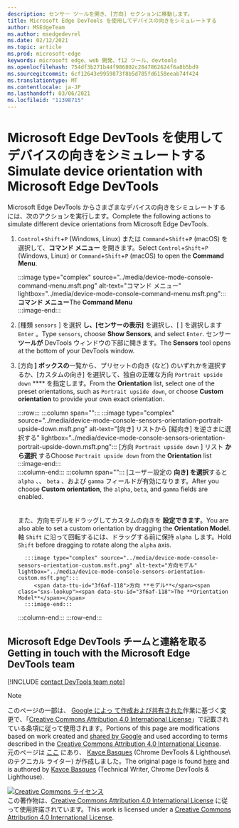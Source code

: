 ```yaml
---
description: センサー ツールを開き、[方向] セクションに移動します。
title: Microsoft Edge DevTools を使用してデバイスの向きをシミュレートする
author: MSEdgeTeam
ms.author: msedgedevrel
ms.date: 02/12/2021
ms.topic: article
ms.prod: microsoft-edge
keywords: microsoft edge、web 開発、f12 ツール、devtools
ms.openlocfilehash: 754df3b271b44f986802c2847862624f6a8b5bd9
ms.sourcegitcommit: 6cf12643e9959873f8b5d785fd6158eeab74f424
ms.translationtype: MT
ms.contentlocale: ja-JP
ms.lasthandoff: 03/06/2021
ms.locfileid: "11398715"
---
```

<!-- Copyright Kayce Basques 

   Licensed under the Apache License, Version 2.0 (the "License");
   you may not use this file except in compliance with the License.
   You may obtain a copy of the License at

       https://www.apache.org/licenses/LICENSE-2.0

   Unless required by applicable law or agreed to in writing, software
   distributed under the License is distributed on an "AS IS" BASIS,
   WITHOUT WARRANTIES OR CONDITIONS OF ANY KIND, either express or implied.
   See the License for the specific language governing permissions and
   limitations under the License.  -->

# <a name="simulate-device-orientation-with-microsoft-edge-devtools"></a><span data-ttu-id="3f6af-104">Microsoft Edge DevTools を使用してデバイスの向きをシミュレートする</span><span class="sxs-lookup"><span data-stu-id="3f6af-104">Simulate device orientation with Microsoft Edge DevTools</span></span>  

<span data-ttu-id="3f6af-105">Microsoft Edge DevTools からさまざまなデバイスの向きをシミュレートするには、次のアクションを実行します。</span><span class="sxs-lookup"><span data-stu-id="3f6af-105">Complete the following actions to simulate different device orientations from Microsoft Edge DevTools.</span></span>  

<!--todo: update device orientation section when available -->  

1.  <span data-ttu-id="3f6af-106">`Control`+`Shift`+`P` \(Windows, Linux\) または `Command`+`Shift`+`P` \(macOS\) を選択して、**コマンド メニュー** を開きます。</span><span class="sxs-lookup"><span data-stu-id="3f6af-106">Select `Control`+`Shift`+`P` \(Windows, Linux\) or `Command`+`Shift`+`P` \(macOS\) to open the **Command Menu**.</span></span>  
    
    :::image type="complex" source="../media/device-mode-console-command-menu.msft.png" alt-text="コマンド メニュー" lightbox="../media/device-mode-console-command-menu.msft.png":::
       <span data-ttu-id="3f6af-108">**コマンド メニュー**</span><span class="sxs-lookup"><span data-stu-id="3f6af-108">The **Command Menu**</span></span>  
    :::image-end:::  
    
1.  <span data-ttu-id="3f6af-109">[種類 `sensors` ] を選択 **し、[センサーの表示]** を選択し、[ ] を選択します `Enter` 。</span><span class="sxs-lookup"><span data-stu-id="3f6af-109">Type `sensors`, choose **Show Sensors**, and select `Enter`.</span></span>  <span data-ttu-id="3f6af-110">センサー **ツールが** DevTools ウィンドウの下部に開きます。</span><span class="sxs-lookup"><span data-stu-id="3f6af-110">The **Sensors** tool opens at the bottom of your DevTools window.</span></span>  
1.  <span data-ttu-id="3f6af-111">[方向 **] ボックスの**一覧から、プリセットの向き (など) のいずれかを選択するか、[カスタムの向き] を選択して、独自の正確な方向 `Portrait upside down` \*\*\*\* を指定します。</span><span class="sxs-lookup"><span data-stu-id="3f6af-111">From the **Orientation** list, select one of the preset orientations, such as `Portrait upside down`, or choose **Custom orientation** to provide your own exact orientation.</span></span>  
    
    :::row:::
       :::column span="":::
          :::image type="complex" source="../media/device-mode-console-sensors-orientation-portrait-upside-down.msft.png" alt-text="[向き] リストから [縦向き] を逆さまに選択する" lightbox="../media/device-mode-console-sensors-orientation-portrait-upside-down.msft.png":::
             <span data-ttu-id="3f6af-113">[方向 `Portrait upside down` ] リスト **から選択** する</span><span class="sxs-lookup"><span data-stu-id="3f6af-113">Choose `Portrait upside down` from the **Orientation** list</span></span>  
          :::image-end:::  
       :::column-end:::
       :::column span="":::
          <span data-ttu-id="3f6af-114">[ユーザー設定の **向き] を選択**すると `alpha` 、、 `beta` 、および `gamma` フィールドが有効になります。</span><span class="sxs-lookup"><span data-stu-id="3f6af-114">After you choose **Custom orientation**, the `alpha`, `beta`, and `gamma` fields are enabled.</span></span>  
          <!--To understand how each axis works, navigate to [Alpha][alpha], [Beta][beta], and [Gamma][gamma].  -->  
          <!--todo: update links to alpha, beta, and gamma section when available -->  
          <span data-ttu-id="3f6af-115">また、方向モデルをドラッグしてカスタムの向きを **設定できます**。</span><span class="sxs-lookup"><span data-stu-id="3f6af-115">You are also able to set a custom orientation by dragging the **Orientation Model**.</span></span>  <span data-ttu-id="3f6af-116">軸 `Shift` に沿って回転するには、ドラッグする前に保持 `alpha` します。</span><span class="sxs-lookup"><span data-stu-id="3f6af-116">Hold `Shift` before dragging to rotate along the `alpha` axis.</span></span>  
          
          :::image type="complex" source="../media/device-mode-console-sensors-orientation-custom.msft.png" alt-text="方向モデル" lightbox="../media/device-mode-console-sensors-orientation-custom.msft.png":::
             <span data-ttu-id="3f6af-118">方向 **モデル**</span><span class="sxs-lookup"><span data-stu-id="3f6af-118">The **Orientation Model**</span></span>  
          :::image-end:::  
       :::column-end:::
    :::row-end:::
    
## <a name="getting-in-touch-with-the-microsoft-edge-devtools-team"></a><span data-ttu-id="3f6af-119">Microsoft Edge DevTools チームと連絡を取る</span><span class="sxs-lookup"><span data-stu-id="3f6af-119">Getting in touch with the Microsoft Edge DevTools team</span></span>  

[!INCLUDE [contact DevTools team note](../includes/contact-devtools-team-note.md)]  

<!-- links -->  

<!--[WebFundamentasNativeHardwareDeviceOrientationIndex]: /web/fundamentals/native-hardware/device-orientation/index "Device Orientation & Motion"  -->  
<!--[WebFundamentasNativeHardwareDeviceOrientationIndexAlpha]: /web/fundamentals/native-hardware/device-orientation/index#alpha "Alpha - Device Orientation & Motion"  -->  
<!--[WebFundamentasNativeHardwareDeviceOrientationIndexBeta]: /web/fundamentals/native-hardware/device-orientation/index#beta "Beta - Device Orientation & Motion"  -->  
<!--[WebFundamentasNativeHardwareDeviceOrientationIndexGamma]: /web/fundamentals/native-hardware/device-orientation/index#gamma "Gamma - Device Orientation & Motion"  -->  

> [!NOTE]
> <span data-ttu-id="3f6af-120">このページの一部は、 [Google によっ て作成および共有された][GoogleSitePolicies]作業に基づく変更で、「[Creative Commons Attribution 4.0 International License][CCA4IL]」で記載されている条項に従って使用されます。</span><span class="sxs-lookup"><span data-stu-id="3f6af-120">Portions of this page are modifications based on work created and [shared by Google][GoogleSitePolicies] and used according to terms described in the [Creative Commons Attribution 4.0 International License][CCA4IL].</span></span>  
> <span data-ttu-id="3f6af-121">元のページは [ここ](https://developers.google.com/web/tools/chrome-devtools/device-mode/orientation) にあり、 [Kayce Basques][KayceBasques] \(Chrome DevTools \& Lighthouse\ のテクニカル ライター) が作成しました。</span><span class="sxs-lookup"><span data-stu-id="3f6af-121">The original page is found [here](https://developers.google.com/web/tools/chrome-devtools/device-mode/orientation) and is authored by [Kayce Basques][KayceBasques] \(Technical Writer, Chrome DevTools \& Lighthouse\).</span></span>  

[![Creative Commons ライセンス][CCby4Image]][CCA4IL]  
<span data-ttu-id="3f6af-123">この著作物は、[Creative Commons Attribution 4.0 International License][CCA4IL] に従って使用許諾されています。</span><span class="sxs-lookup"><span data-stu-id="3f6af-123">This work is licensed under a [Creative Commons Attribution 4.0 International License][CCA4IL].</span></span>  

[CCA4IL]: https://creativecommons.org/licenses/by/4.0  
[CCby4Image]: https://i.creativecommons.org/l/by/4.0/88x31.png  
[GoogleSitePolicies]: https://developers.google.com/terms/site-policies  
[KayceBasques]: https://developers.google.com/web/resources/contributors/kaycebasques  
